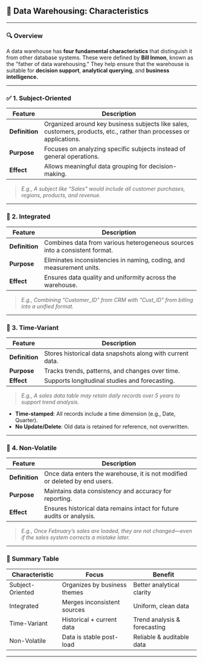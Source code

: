 ## 📘 Data Warehousing: Characteristics 

---

### 🔍 Overview

A data warehouse has **four fundamental characteristics** that distinguish it from other database systems. These were defined by **Bill Inmon**, known as the "father of data warehousing." They help ensure that the warehouse is suitable for **decision support**, **analytical querying**, and **business intelligence.**

---

### ✅ 1. **Subject-Oriented**

| Feature | Description |
|--------|-------------|
| **Definition** | Organized around key business subjects like sales, customers, products, etc., rather than processes or applications. |
| **Purpose** | Focuses on analyzing specific subjects instead of general operations. |
| **Effect** | Allows meaningful data grouping for decision-making. |

> *E.g., A subject like “Sales” would include all customer purchases, regions, products, and revenue.*

---

### 🔁 2. **Integrated**

| Feature | Description |
|--------|-------------|
| **Definition** | Combines data from various heterogeneous sources into a consistent format. |
| **Purpose** | Eliminates inconsistencies in naming, coding, and measurement units. |
| **Effect** | Ensures data quality and uniformity across the warehouse. |

> *E.g., Combining "Customer_ID" from CRM with "Cust_ID" from billing into a unified format.*

---

### 📅 3. **Time-Variant**

| Feature | Description |
|--------|-------------|
| **Definition** | Stores historical data snapshots along with current data. |
| **Purpose** | Tracks trends, patterns, and changes over time. |
| **Effect** | Supports longitudinal studies and forecasting. |

> *E.g., A sales data table may retain daily records over 5 years to support trend analysis.*

- **Time-stamped**: All records include a time dimension (e.g., Date, Quarter).
- **No Update/Delete**: Old data is retained for reference, not overwritten.

---

### 🛑 4. **Non-Volatile**

| Feature | Description |
|--------|-------------|
| **Definition** | Once data enters the warehouse, it is not modified or deleted by end users. |
| **Purpose** | Maintains data consistency and accuracy for reporting. |
| **Effect** | Ensures historical data remains intact for future audits or analysis. |

> *E.g., Once February’s sales are loaded, they are not changed—even if the sales system corrects a mistake later.*

---

### 📌 Summary Table

| Characteristic    | Focus                         | Benefit |
|------------------|-------------------------------|---------|
| Subject-Oriented | Organizes by business themes  | Better analytical clarity |
| Integrated       | Merges inconsistent sources    | Uniform, clean data |
| Time-Variant     | Historical + current data      | Trend analysis & forecasting |
| Non-Volatile     | Data is stable post-load       | Reliable & auditable data |

---
